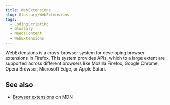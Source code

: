 ```yaml
---
title: WebExtensions
slug: Glossary/WebExtensions
tags:
  - CodingScripting
  - Glossary
  - NeedsContent
  - WebExtensions
---
```

<p>WebExtensions is a cross-browser system for developing browser extensions in Firefox. This system provides APIs, which to a large extent are supported across different browsers like Mozilla Firefox, Google Chrome, Opera Browser, Microsoft Edge, or Apple Safari.</p>

<h2 id="see_also">See also</h2>

<ul>
 <li><a href="/en-US/docs/Mozilla/Add-ons/WebExtensions">Browser extensions</a> on MDN</li>
</ul>
